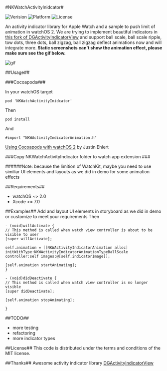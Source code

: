 #NKWatchActivityInidcator#

![Verision](https://img.shields.io/badge/pod-v0.1.0-blue.svg)
![Platform](https://img.shields.io/badge/platform-watchOS-ff69b4.svg)
![License](https://img.shields.io/badge/license-MIT-blue.svg)

An activity indicator library for Apple Watch and a sample to push limit of animation in watchOS 2. We are trying to implement beautiful indicators in [this fork of DGActivityIndicatorView](https://github.com/ninjaprox/DGActivityIndicatorView) and support ball scale, ball scale ripple, tow dots, three dots, ball zigzag, ball zigzag deflect animations now and will integrate more.
**Static screenshots can't show the animation effect, please make sure see the gif below.**

![gif](https://db.tt/UAWEZ1AF)

##Usage##

###Cocoapods###

In your watchOS target

    pod 'NKWatchActivityInidcator'
    
Then

    pod install
    
And

    #import "NKWActivityIndicatorAnimation.h"

[Using Cocoapods with watchOS 2](https://medium.com/@JTEhlert/using-cocoapods-with-watchos-2-723b92eae04f) by Justin Ehlert

###Copy NKWatchActivityIndicator folder to watch app extension ###

######Note: because the limition of WatchKit, maybe you need to use similiar UI elements and layouts as we did in demo for some animation effects

##Requirements##
* watchOS ~> 2.0
* Xcode >= 7.0

##Examples##
Add and layout UI elements in storyboard as we did in demo or customize to meet your requirements
Then 
   
    - (void)willActivate {
    // This method is called when watch view controller is about to be visible to user
    [super willActivate];
    
    self.animation = [[NKWActivityIndicatorAnimation alloc] initWithType:NKWActivityIndicatorAnimationTypeBallScale controller:self images:@[self.indicatorImage]];
    
    [self.animation startAnimating];
    }

    - (void)didDeactivate {
    // This method is called when watch view controller is no longer visible
    [super didDeactivate];
    
    [self.animation stopAnimating];

    }


##TODO##
* more testing
* refactoring
* more indicator types

##License##
This code is distributed under the terms and conditions of the MIT license.

##Thanks##
Awesome activity indicator library [DGActivityIndicatorView](https://github.com/ninjaprox/DGActivityIndicatorView)